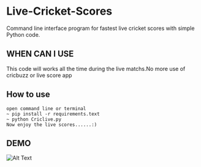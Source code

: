 # Live-Cricket-Scores
Command line interface program for fastest live cricket scores with simple Python code.

## WHEN CAN I USE
This code will works all the time during the live matchs.No more use of cricbuzz or live score app

## How to use
    open command line or terminal
    ~ pip install -r requirements.text
    ~ python Criclive.py
    Now enjoy the live scores......:)

## DEMO
![Alt Text](runGif.gif)
